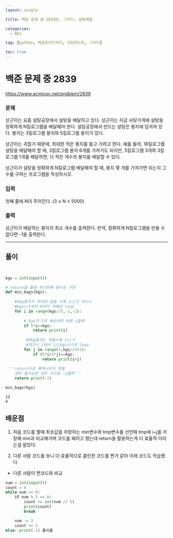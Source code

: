 ```yaml
---
layout: single

title: 백준 문제 중 2839번, 그리디, 설탕배달

categories:
  - BOJ

tag: [python, 백준온라인저지, 코딩테스트, 그리디]

toc: true
---
```


# 백준 문제 중 2839
https://www.acmicpc.net/problem/2839

### 문제

상근이는 요즘 설탕공장에서 설탕을 배달하고 있다. 상근이는 지금 사탕가게에 설탕을 정확하게 N킬로그램을 배달해야 한다. 설탕공장에서 만드는 설탕은 봉지에 담겨져 있다. 봉지는 3킬로그램 봉지와 5킬로그램 봉지가 있다.

상근이는 귀찮기 때문에, 최대한 적은 봉지를 들고 가려고 한다. 예를 들어, 18킬로그램 설탕을 배달해야 할 때, 3킬로그램 봉지 6개를 가져가도 되지만, 5킬로그램 3개와 3킬로그램 1개를 배달하면, 더 적은 개수의 봉지를 배달할 수 있다.

상근이가 설탕을 정확하게 N킬로그램 배달해야 할 때, 봉지 몇 개를 가져가면 되는지 그 수를 구하는 프로그램을 작성하시오.

### 입력

첫째 줄에 N이 주어진다. (3 ≤ N ≤ 5000)

### 출력

상근이가 배달하는 봉지의 최소 개수를 출력한다. 만약, 정확하게 N킬로그램을 만들 수 없다면 -1을 출력한다.

---
## 풀이

```python


kgs = int(input())

# return을 활용 하기위해 함수로 구현
def min_bags(kgs):
  
    #5kg봉지가 최대한 많을 수록 i+j가 적으니
    #kgs//5부터 0까지 차례로 loop
    for i in range(kgs//5,-1,-1):
        
        # kgs가 5의 배수라면 바로 i출력 
        if 5*i==kgs:
            return print(i)
        
         #3kg봉지는 적을수록 i+j가 
         #적으니 1에서 1//kgs순으로 loop
        for j in range(1,kgs//3+1):
            if (5*i+3*j)==kgs:
                return print(i+j)
   
 '''return으로 빠져나오지 못할 
    경우 불가능한 경우 이므로 -1출력'''
    return print(-1)

min_bags(kgs)
```

    12
    4


## 배운점

1. 처음 코드를 짤때 최솟값을 저장하는 min변수와 tmp변수를 선언해 tmp에 i+j를 저장해 min과 비교해가며 코드를 짜려고 했는데 return을 활용하는게 더 효율적 이라는걸 알았다.

2. 다른 사람 코드를 보니 더 효율적으로 클린한 코드를 짠거 같아 아래 코드도 학습했다.

- 다른 사람이 짠코드와 비교


```python
num = int(input()) 
count = 0 
while num >= 0: 
    if num % 5 == 0: 
        count += int(num // 5) 
        print(count) 
        break

    num -= 3
    count += 1 
else: print(-1) 풀이를
```
